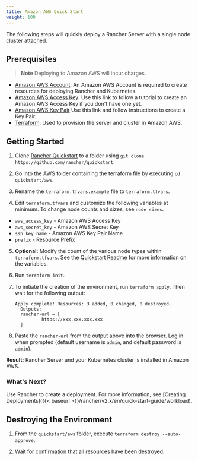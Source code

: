 ```yaml
---
title: Amazon AWS Quick Start
weight: 100
---
```

The following steps will quickly deploy a Rancher Server with a single node cluster attached.

## Prerequisites

>**Note**
>Deploying to Amazon AWS will incur charges.

- [Amazon AWS Account](https://aws.amazon.com/account/): An Amazon AWS Account is required to create resources for deploying Rancher and Kubernetes.
- [Amazon AWS Access Key](https://docs.aws.amazon.com/general/latest/gr/managing-aws-access-keys.html): Use this link to follow a tutorial to create an Amazon AWS Access Key if you don't have one yet.
- [Amazon AWS Key Pair](https://docs.aws.amazon.com/AWSEC2/latest/UserGuide/ec2-key-pairs.html#having-ec2-create-your-key-pair) Use this link and follow instructions to create a Key Pair.
- [Terraform](https://www.terraform.io/downloads.html): Used to provision the server and cluster in Amazon AWS.


## Getting Started

1. Clone [Rancher Quickstart](https://github.com/rancher/quickstart) to a folder using `git clone https://github.com/rancher/quickstart`.

2. Go into the AWS folder containing the terraform file by executing `cd quickstart/aws`.

3. Rename the `terraform.tfvars.example` file to `terraform.tfvars`.

4. Edit `terraform.tfvars` and customize the following variables at minimum. To change node counts and sizes, see `node sizes`.

  - `aws_access_key` - Amazon AWS Access Key 
  - `aws_secret_key` - Amazon AWS Secret Key
  - `ssh_key_name` - Amazon AWS Key Pair Name
  - `prefix` - Resource Prefix
  
5. **Optional:** Modify the count of the various node types within `terraform.tfvars`. See the [Quickstart Readme](https://github.com/rancher/quickstart) for more information on the variables.

6. Run `terraform init`.

7. To initiate the creation of the environment, run `terraform apply`. Then wait for the following output:

	```
	Apply complete! Resources: 3 added, 0 changed, 0 destroyed. 
	  Outputs: 
	  rancher-url = [ 
              https://xxx.xxx.xxx.xxx 
      ]
	```

8. Paste the `rancher-url` from the output above into the browser. Log in when prompted (default username is `admin`, and default password is `admin`).

**Result:** Rancher Server and your Kubernetes cluster is installed in Amazon AWS.

### What's Next?

Use Rancher to create a deployment. For more information, see [Creating Deployments]({{< baseurl >}}/rancher/v2.x/en/quick-start-guide/workload).

## Destroying the Environment

1. From the `quickstart/aws` folder, execute `terraform destroy --auto-approve`.

2. Wait for confirmation that all resources have been destroyed.
